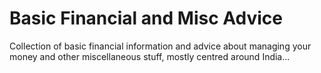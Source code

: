 # Basic Financial and Misc Advice
Collection of basic financial information and advice about managing your money and other miscellaneous stuff, mostly centred around India...
